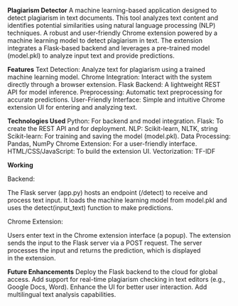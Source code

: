 **Plagiarism Detector**
A machine learning-based application designed to detect plagiarism in text documents. This tool analyzes text content and identifies potential similarities using natural language processing (NLP) techniques.
A robust and user-friendly Chrome extension powered by a machine learning model to detect plagiarism in text. The extension integrates a Flask-based backend and leverages a pre-trained model (model.pkl) to analyze input text and provide predictions.


**Features**
Text Detection: Analyze text for plagiarism using a trained machine learning model.
Chrome Integration: Interact with the system directly through a browser extension.
Flask Backend: A lightweight REST API for model inference.
Preprocessing: Automatic text preprocessing for accurate predictions.
User-Friendly Interface: Simple and intuitive Chrome extension UI for entering and analyzing text.


**Technologies Used**
Python: For backend and model integration.
Flask: To create the REST API and for deployment.
NLP: Scikit-learn, NLTK, string
Scikit-learn: For training and saving the model (model.pkl).
Data Processing: Pandas, NumPy
Chrome Extension: For a user-friendly interface.
HTML/CSS/JavaScript: To build the extension UI.
Vectorization: TF-IDF

**Working**

Backend:

The Flask server (app.py) hosts an endpoint (/detect) to receive and process text input.
It loads the machine learning model from model.pkl and uses the detect(input_text) function to make predictions.

Chrome Extension:

Users enter text in the Chrome extension interface (a popup).
The extension sends the input to the Flask server via a POST request.
The server processes the input and returns the prediction, which is displayed in the extension.


**Future Enhancements**
Deploy the Flask backend to the cloud for global access.
Add support for real-time plagiarism checking in text editors (e.g., Google Docs, Word).
Enhance the UI for better user interaction.
Add multilingual text analysis capabilities.
